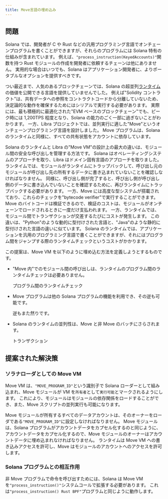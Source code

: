 ```yaml
---
title: Move言語の埋め込み
---
```


## 問題

Solana では、開発者が C や Rust などの汎用プログラミング言語でオンチェーンプログラムを書くことができますが、それらのプログラムには Solana 特有の仕組みが含まれています。 例えば、`"process_instruction(KeyedAccounts)"`関数を持つ Rust モジュールの作成を開発者に依頼するチェーンは他にありません。 実用的な場合はいつでも、Solana はアプリケーション開発者に、よりポータブルなオプションを提供すべきです。

つい最近まで、人気のあるブロックチェーンでは、Solana の超並列[ランタイム](../validator/runtime.md)の価値を公開できる言語を提供していませんでした。 例えば"Solidity コントラクト"は、共有データへの参照をコントラクトコードから分離していないため、決定論的な動作を確保するためにはシリアルで実行する必要があります。 実際には、最も積極的に最適化された"EVM ベースのブロックチェーン"でも、ピーク時には 1,200TPS 程度となり、Solana の能力のごく一部に過ぎないことがわかります。 一方、Libra プロジェクトでは、並列実行に適した"Move"というオンチェーンプログラミング言語を設計しました。 Move プログラムは、Solana のランタイムと同様に、すべての共有状態をアカウントに依存しています。

Solana のランタイムと Libra の"Move VM"の設計上の最大の違いは、モジュール間の安全な呼び出しを管理する方法です。 Solana はオペレーティングシステムのアプローチを取り、Libra はドメイン固有言語のアプローチを取りました。 ランタイムでは、モジュールがランタイムにトラップバックして、呼び出し元のモジュールが呼び出し先の所有するデータに書き込まれていないことを確認しなければなりません。 同様に、呼び出し側が完了すると、呼び出し側が呼び出し側のデータに書き込んでいないことを確認するために、再びランタイムにトラップバックする必要があります。 一方、Move には高度な型システムが搭載されており、これらのチェックを"bytecode verifier"で実行することができます。 Move のバイトコードは検証できるので、検証のコストは、モジュールがオンチェーンでロードされるときに一度だけ支払われます。 一方、ランタイムでは、モジュール間でトランザクションが交差するたびにコストが発生します。 この違いは、"Python"のような動的に型付けされた言語と、"Java"のような静的に型付けされた言語の違いに似ています。 Solana のランタイムでは、アプリケーションを汎用のプログラミング言語で書くことができますが、それにはプログラム間をジャンプする際のランタイムチェックというコストがかかります。

この提案は、Move VM を以下のように埋め込む方法を定義しようとするものです。

- "Move 内"でのモジュール間の呼び出しは、ランタイムのプログラム間のランタイムチェックは必要ありません。

  プログラム間のランタイムチェック

- Move プログラムは他の Solana プログラムの機能を利用でき、その逆も可能です。

  逆もまた然りです。

- Solana のランタイムの並列性は、Move と非 Move のバッチにさらされます。

  トランザクション

## 提案された解決策

### ソラナローダとしての Move VM

Move VM は、`"MOVE_PROGRAM_ID"`という識別子で Solana ローダーとして組み込まれ、Move モジュールが VM を`所有者`として`実行可能`とマークされるようにします。 これにより、モジュールはモジュールの依存関係をロードすることができ、また、Move スクリプトの並列実行も可能になります。

Move モジュールが所有するすべてのデータアカウントは、そのオーナーをローダである`"MOVE_PROGRAM_ID"`に設定しなければなりません。 Move モジュールは、Solana プログラムがアカウントデータをカプセル化するのと同じように、アカウントデータをカプセル化するので、Move モジュールのオーナーはアカウントデータに埋め込まれなければなりません。 ランタイムは Move VM への書き込みアクセスを許可し、Move はモジュールのアカウントへのアクセスを許可します。

### Solana プログラムとの相互作用

非 Move プログラムで命令を呼び出すためには、Solana は Move VM を`"process_instruction()"`システムコールで拡張する必要があります。 これは`"process_instruction() Rust BPF"`プログラムと同じように動作します。
